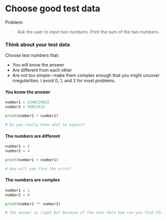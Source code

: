 # Choose good test data

Problem:

> Ask the user to input two numbers.  Print the sum of the two numbers.

### Think about your test data
Choose test numbers that:
* You will know the answer
* Are different from each other
* Are not too simple--make them complex enough that you might uncover irregularities.  I avoid 0, 1, and 2 for most problems.

#### You know the answer
```python
number1 = 2348234832
number2 = 58813121

print(number1 + number1)

# Do you really know what to expect?
```

#### The numbers are different
```python
number1 = 4
number2 = 4

print(number1 + number1)

# How will you find the error?
```

#### The numbers are complex
```python
number1 = 1
number2 = 0

print(number1 ** number2)

# The answer is right but because of the test data how can you find the error?
```
